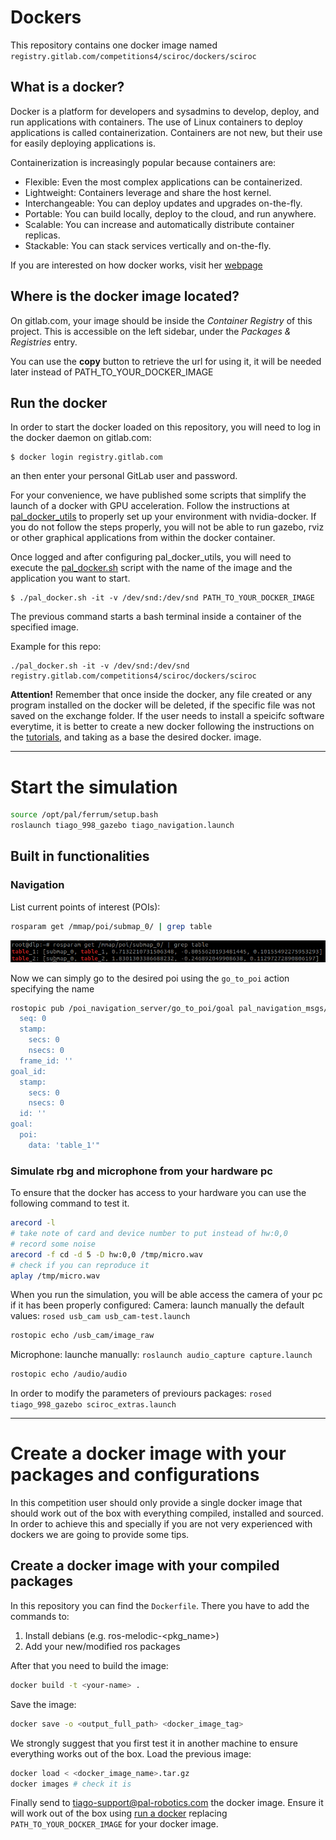 # Dockers

This repository contains one docker image named `registry.gitlab.com/competitions4/sciroc/dockers/sciroc`

## What is a docker?

Docker is a platform for developers and sysadmins to develop, deploy, and run applications with containers. The use of Linux containers to deploy applications is called containerization. Containers are not new, but their use for easily deploying applications is.

Containerization is increasingly popular because containers are:

- Flexible: Even the most complex applications can be containerized.
- Lightweight: Containers leverage and share the host kernel.
- Interchangeable: You can deploy updates and upgrades on-the-fly.
- Portable: You can build locally, deploy to the cloud, and run anywhere.
- Scalable: You can increase and automatically distribute container replicas.
- Stackable: You can stack services vertically and on-the-fly.

If you are interested on how docker works, visit her [webpage](https://docs.docker.com/)

## Where is the docker image located?

On gitlab.com, your image should be inside the *Container Registry* of this project. This is accessible on the left sidebar, under the *Packages & Registries* entry.

You can use the **copy** button to retrieve the url for using it, it will be needed later instead of PATH\_TO\_YOUR\_DOCKER\_IMAGE

## Run the docker

In order to start the docker loaded on this repository, you will need to log in the docker daemon on gitlab.com:

```
$ docker login registry.gitlab.com
```
an then enter your personal GitLab user and password.

For your convenience, we have published some scripts that simplify the launch of a docker with GPU acceleration. Follow the instructions at [pal_docker_utils](https://github.com/pal-robotics/pal_docker_utils/) to properly set up your environment with nvidia-docker. If you do not follow the steps properly, you will not be able to run gazebo, rviz or other graphical applications from within the docker container.

Once logged and after configuring pal\_docker\_utils, you will need to execute the [pal_docker.sh](https://github.com/pal-robotics/pal_docker_utils/blob/master/scripts/pal_docker.sh) script with the name of the image and the application you want to start.
```
$ ./pal_docker.sh -it -v /dev/snd:/dev/snd PATH_TO_YOUR_DOCKER_IMAGE
```
The previous command starts a bash terminal inside a container of the specified image.

Example for this repo:
```
./pal_docker.sh -it -v /dev/snd:/dev/snd registry.gitlab.com/competitions4/sciroc/dockers/sciroc
```

**Attention!** Remember that once inside the docker, any file created or any program installed on the docker will be deleted, if the specific file was not saved on the exchange folder. If the user needs to install a speicifc software everytime, it is better to create a new docker following the instructions on the [tutorials](https://docs.docker.com/get-started/), and taking as a base the desired docker.
 image.

---

# Start the simulation
```bash
source /opt/pal/ferrum/setup.bash
roslaunch tiago_998_gazebo tiago_navigation.launch
```
## Built in functionalities
### Navigation
List current points of interest (POIs):
```bash
rosparam get /mmap/poi/submap_0/ | grep table
```
![list of pois](media/list_pois.png)

Now we can simply go to the desired poi using the `go_to_poi` action specifying the name
```bash
rostopic pub /poi_navigation_server/go_to_poi/goal pal_navigation_msgs/GoToPOIActionGoal "header:
  seq: 0
  stamp:
    secs: 0
    nsecs: 0
  frame_id: ''
goal_id:
  stamp:
    secs: 0
    nsecs: 0
  id: ''
goal:
  poi:
    data: 'table_1'" 
```
### Simulate rbg and microphone from your hardware pc
To ensure that the docker has access to your hardware you can use the following command to test it.

```bash
arecord -l
# take note of card and device number to put instead of hw:0,0
# record some noise
arecord -f cd -d 5 -D hw:0,0 /tmp/micro.wav
# check if you can reproduce it
aplay /tmp/micro.wav
```

When you run the simulation, you will be able access the camera of your pc if it has been properly configured:
Camera:
launch manually the default values:
`rosed usb_cam usb_cam-test.launch`

```bash
rostopic echo /usb_cam/image_raw
```
Microphone:
launche manually:
`roslaunch audio_capture capture.launch`
```bash
rostopic echo /audio/audio
```

In order to modify the parameters of previours packages:
`rosed tiago_998_gazebo sciroc_extras.launch`



---

# Create a docker image with your packages and configurations
In this competition user should only provide a single docker image that should work out of the box with everything compiled, installed and sourced.
In order to achieve this and specially if you are not very experienced with dockers we are going to provide some tips.

## Create a docker image with your **compiled** packages
In this repository you can find the `Dockerfile`. There you have to add the commands to:
  1) Install debians (e.g. ros-melodic-<pkg_name>)
  2) Add your new/modified ros packages

After that you need to build the image:
```bash
docker build -t <your-name> .
```

Save the image:
```bash
docker save -o <output_full_path> <docker_image_tag>
```
We strongly suggest that you first test it in another machine to ensure everything works out of the box.
Load the previous image:
```bash
docker load < <docker_image_name>.tar.gz
docker images # check it is
```

Finally send to tiago-support@pal-robotics.com the docker image. Ensure it will work out of the box using [run a docker](#Run-a-docker) replacing `PATH_TO_YOUR_DOCKER_IMAGE` for your docker image.


